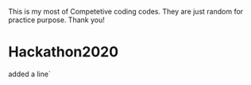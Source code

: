 This is my most of Competetive coding codes. They are just random for practice purpose. Thank you!
# Hackathon2020
added a line`
